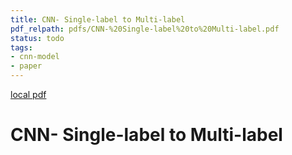 ```yaml
---
title: CNN- Single-label to Multi-label
pdf_relpath: pdfs/CNN-%20Single-label%20to%20Multi-label.pdf
status: todo
tags:
- cnn-model
- paper
---
```


[local pdf](../../../pdfs/CNN-%20Single-label%20to%20Multi-label.pdf)

# CNN- Single-label to Multi-label
